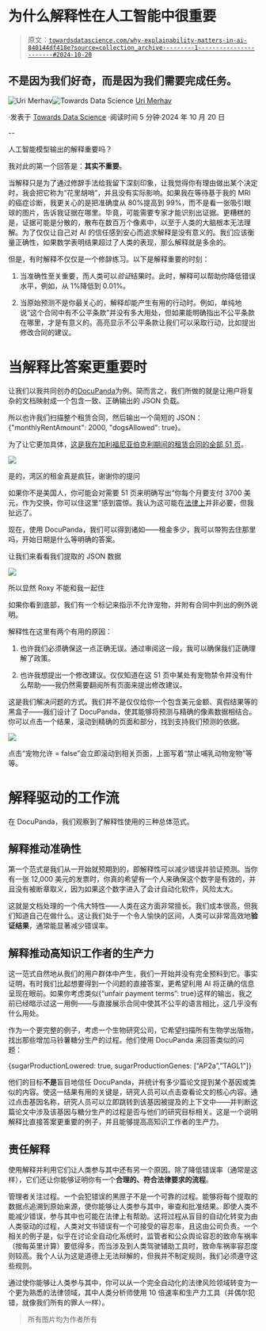 # 为什么解释性在人工智能中很重要

> 原文：[`towardsdatascience.com/why-explainability-matters-in-ai-840144df418e?source=collection_archive---------1-----------------------#2024-10-20`](https://towardsdatascience.com/why-explainability-matters-in-ai-840144df418e?source=collection_archive---------1-----------------------#2024-10-20)

## 不是因为我们好奇，而是因为我们需要完成任务。

[](https://urimerhav.medium.com/?source=post_page---byline--840144df418e--------------------------------)![Uri Merhav](https://urimerhav.medium.com/?source=post_page---byline--840144df418e--------------------------------)[](https://towardsdatascience.com/?source=post_page---byline--840144df418e--------------------------------)![Towards Data Science](https://towardsdatascience.com/?source=post_page---byline--840144df418e--------------------------------) [Uri Merhav](https://urimerhav.medium.com/?source=post_page---byline--840144df418e--------------------------------)

·发表于 [Towards Data Science](https://towardsdatascience.com/?source=post_page---byline--840144df418e--------------------------------) ·阅读时间 5 分钟·2024 年 10 月 20 日

--

人工智能模型输出的解释重要吗？

我对此的第一个回答是：**其实不重要**。

当解释只是为了通过修辞手法给我留下深刻印象，让我觉得你有理由做出某个决定时，我会把它称为“花里胡哨”，并且没有实际影响。如果我在等待基于我的 MRI 的癌症诊断，我更关心的是把准确度从 80%提高到 99%，而不是看一张吸引眼球的图片，告诉我证据在哪里。毕竟，可能需要专家才能识别出证据。更糟糕的是，证据可能是分散的，散布在数百万个像素中，以至于人类的大脑根本无法理解。为了仅仅让自己对 AI 的信任感到安心而追求解释是没有意义的。我们应该衡量正确性，如果数学表明结果超过了人类的表现，那么解释就是多余的。

但是，有时解释不仅仅是一个修辞练习。以下是解释重要的时刻：

1.  当准确性至关重要，而人类可以*验证*结果时。此时，解释可以帮助你降低错误水平，例如，从 1%降低到 0.01%。

1.  当原始预测不是你最关心的，解释却能产生有用的行动时。例如，单纯地说“这个合同中有不公平条款”并没有多大用处，但如果能明确指出不公平条款在哪里，才是有意义的。高亮显示不公平条款让我们可以采取行动，比如提出修改合同的建议。

# 当解释比答案更重要时

让我们以我共同创办的[DocuPanda](https://www.docupanda.io/)为例。简而言之，我们所做的就是让用户将复杂的文档映射成一个包含一致、正确输出的 JSON 负载。

所以也许我们扫描整个租赁合同，然后输出一个简短的 JSON：{"monthlyRentAmount": 2000, "dogsAllowed": true}。

为了让它更加具体，[这是我在加利福尼亚伯克利期间的租赁合同的全部 51 页](https://docupanda-marketing-assets.s3.amazonaws.com/lease2.pdf)。

![](img/fa9a875d8996df7b4e5b781c2b173e72.png)

是的，湾区的租金真是疯狂，谢谢你的提问

如果你不是美国人，你可能会对需要 51 页来明确写出“你每个月要支付 3700 美元，作为交换，你可以住这里”感到震惊。我认为这可能在[法律上](https://scholarship.law.tamu.edu/facscholar/302/)并非必要，但我扯远了。

现在，使用 DocuPanda，我们可以得到诸如——租金多少，我可以带狗去住那里吗，开始日期是什么等明确的答案。

让我们来看看我们提取的 JSON 数据

![](img/fc071324398656f3c066ab8c3081b4b4.png)

所以显然 Roxy 不能和我一起住

如果你看到底部，我们有一个标记来指示不允许宠物，并附有合同中列出的例外说明。

解释性在这里有两个有用的原因：

1.  也许我们必须确保这一点正确无误。通过审阅这一段，我可以确保我们正确理解了政策。

1.  也许我想提出一个修改建议。仅仅知道在这 51 页中某处有宠物禁令并没有什么帮助——我仍然需要翻阅所有页面来提出修改建议。

这是我们解决问题的方式。我们并不是仅仅给你一个包含美元金额、真假结果等的黑盒子——我们设计了 DocuPanda，使其能够将预测与精确的像素数据相结合。你可以点击一个结果，滚动到精确的页面和部分，找到支持我们预测的依据。

![](img/a40778f677c494c413657308017b7c58.png)

点击“宠物允许 = false”会立即滚动到相关页面，上面写着“禁止哺乳动物宠物”等等。

# 解释驱动的工作流

在 DocuPanda，我们观察到了解释性使用的三种总体范式。

## 解释推动准确性

第一个范式是我们从一开始就预期到的，即解释性可以减少错误并验证预测。当你有一张 12,000 美元的发票时，你真的希望有一个人来确保这个数字是有效的，并且没有被断章取义，因为如果这个数字进入了会计自动化软件，风险太大。

这就是文档处理的一个伟大特性——人类在这方面非常擅长。我们成本很高，但我们知道自己在做什么。这让我们处于一个令人愉快的区间，人类可以非常高效地**验证结果**，通常能显著减少错误率。

## 解释推动高知识工作者的生产力

这一范式自然地从我们的用户群体中产生，我们一开始并没有完全预料到它。事实证明，有时我们比起想要得到一个问题的直接答案，更希望利用 AI 将正确的信息呈现在眼前。如果你考虑类似{“unfair payment terms”: true}这样的输出，我之前已经暗示过这一用例——与直接展示合同中使其不公平的语言相比，这几乎没有什么用处。

作为一个更完整的例子，考虑一个生物研究公司，它希望扫描所有生物学出版物，找出那些增加马铃薯糖分生产的过程。他们使用 DocuPanda 来回答类似的问题：

{sugarProductionLowered: true, sugarProductionGenes: [“AP2a”,”TAGL1"]}

他们的目标**不是**盲目地信任 DocuPanda，并统计有多少篇论文提到某个基因或类似的内容。使这一结果有用的关键是，研究人员可以点击查看论文的核心内容。通过点击基因名称，研究人员可以立即跳转到该基因被提及的上下文中——并判断这篇论文中涉及该基因与糖分生产的过程是否与他们的研究目标相关。这是一个说明解释比直接答案更重要的例子，并且能够提高高知识工作者的生产力。

## 责任解释

使用解释并利用它们让人类参与其中还有另一个原因。除了降低错误率（通常是这样），它们还让你能够证明你有一个**合理的、符合法律要求的流程**。

管理者关注过程。一个会犯错误的黑匣子不是一个可靠的过程。能够将每个提取的数据点追溯到原始来源，使你能够让人类参与其中，审查和批准结果。即使人类不能减少错误，参与其中也可能在法律上有帮助。这将过程从盲目的自动化转变为由人类驱动的过程，人类对文书错误有一个可接受的容忍率，且这由公司负责。一个相关的例子是，似乎在讨论全自动化系统时，监管者和公众舆论容忍的致命车祸率（按每英里计算）要低得多，而当涉及到人类驾驶辅助工具时，致命车祸率容忍度则较高。我个人认为这是道德上无法辩解的，但我并不制定规则，我们必须遵守这些规则。

通过使你能够让人类参与其中，你可以从一个完全自动化的法律风险领域转变为一个更为熟悉的法律领域，其中人类分析师使用 10 倍速率和生产力工具（并偶尔犯错，就像我们所有的罪人一样）。

> 所有图片均为作者所有
